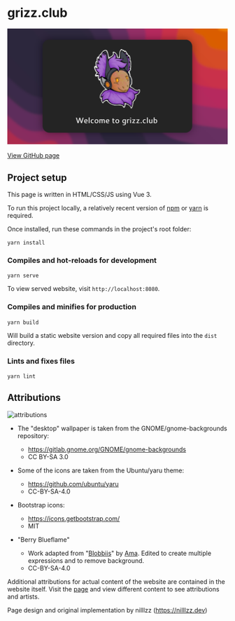 # grizz.club

[![welcome image](./public/og_image.png 'Welcome to grizz.club')](https://nilllzz.github.io/grizz.club)

[View GitHub page](https://nilllzz.github.io/grizz.club)

## Project setup

This page is written in HTML/CSS/JS using Vue 3.

To run this project locally, a relatively recent version of [npm](https://docs.npmjs.com/downloading-and-installing-node-js-and-npm) or [yarn](https://yarnpkg.com/) is required.

Once installed, run these commands in the project's root folder:

```
yarn install
```

### Compiles and hot-reloads for development

```
yarn serve
```

To view served website, visit `http://localhost:8080`.

### Compiles and minifies for production

```
yarn build
```

Will build a static website version and copy all required files into the `dist` directory.

### Lints and fixes files

```
yarn lint
```

## Attributions

![attributions](https://github.com/nilllzz/grizz.club/assets/2119926/984e1422-133b-4c05-bce4-aaf406081137)

-   The "desktop" wallpaper is taken from the GNOME/gnome-backgrounds repository:

    -   https://gitlab.gnome.org/GNOME/gnome-backgrounds
    -   CC BY-SA 3.0

-   Some of the icons are taken from the Ubuntu/yaru theme:

    -   https://github.com/ubuntu/yaru
    -   CC-BY-SA-4.0

-   Bootstrap icons:

    -   https://icons.getbootstrap.com/
    -   MIT

-   "Berry Blueflame"

    -   Work adapted from "[Blobbiis](https://www.extremelyfungible.com/blobbiis)" by [Ama](https://amatheartist.carrd.co/). Edited to create multiple expressions and to remove background.
    -   CC-BY-SA-4.0

Additional attributions for actual content of the website are contained in the website itself. Visit the [page](https://nilllzz.github.io/grizz.club) and view different content to see attributions and artists.

Page design and original implementation by nilllzz (https://nilllzz.dev)
